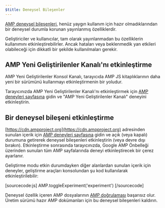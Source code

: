 ```yaml
---
$title: Deneysel Bileşenler
---
```


[AMP deneysel bileşenleri](https://github.com/ampproject/amphtml/tree/main/tools/experiments), henüz yaygın kullanım için hazır olmadıklarından bir deneysel durumla korunan yayınlanmış özelliklerdir.

Geliştiriciler ve kullanıcılar, tam olarak yayınlanmadan bu özelliklerin kullanımını etkinleştirebilirler.
Ancak hataları veya beklenmedik yan etkileri olabileceği için dikkatli bir şekilde kullanılmaları gerekir.

## AMP Yeni Geliştirilenler Kanalı'nı etkinleştirme

AMP Yeni Geliştirilenler Konsol Kanalı, tarayıcıda AMP JS kitaplıklarının daha yeni bir sürümünü kullanmayı etkinleştirmenin bir yoludur.

Tarayıcınızda AMP Yeni Geliştirilenler Kanalı'nı etkinleştirmek için [AMP deneyleri sayfasına](https://ampjs.org/experiments.html) gidin ve "AMP Yeni Geliştirilenler Kanalı" deneyini etkinleştirin.

## Bir deneysel bileşeni etkinleştirme

[https://cdn.ampproject.org](https://cdn.ampproject.org) adresinden sunulan içerik için [AMP deneyleri sayfasına](https://ampjs.org/experiments.html) gidin ve açık (veya kapalı) durumuna getirerek deneysel bileşenleri etkinleştirin (veya devre dışı bırakın). Etkinleştirme sonrasında tarayıcınızda, Google AMP Önbelleği üzerinden sunulan tüm AMP sayfalarında deneyi etkinleştirecek bir çerez ayarlanır.

Geliştirme modu etkin durumdayken diğer alanlardan sunulan içerik için deneyler, geliştirme araçları konsolundan şu kod kullanılarak etkinleştirilebilir:

[sourcecode:js]
AMP.toggleExperiment('experiment')
[/sourcecode]

Deneysel özellik içeren AMP dosyalarının [AMP doğrulaması](validation-workflow/validate_amp.md) başarısız olur.
Üretim sürümü hazır AMP dokümanları için bu deneysel bileşenleri kaldırın.
